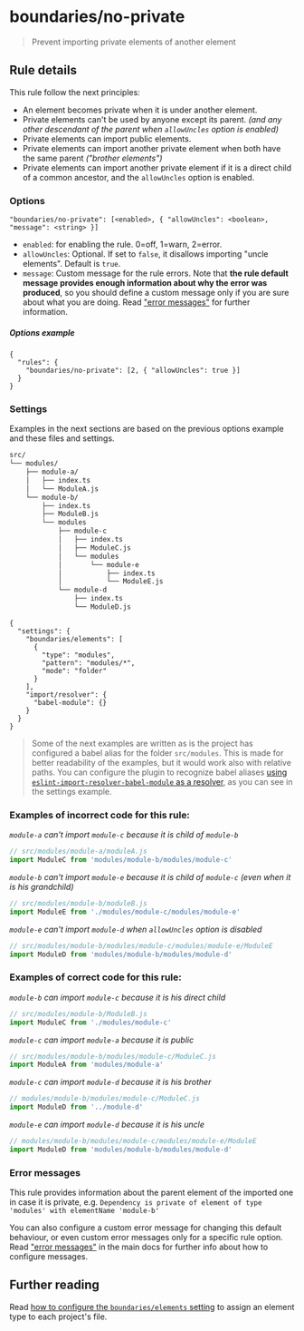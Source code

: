 # boundaries/no-private

> Prevent importing private elements of another element

## Rule details

This rule follow the next principles:

* An element becomes private when it is under another element.
* Private elements can't be used by anyone except its parent. _(and any other descendant of the parent when `allowUncles` option is enabled)_
* Private elements can import public elements.
* Private elements can import another private element when both have the same parent _("brother elements")_
* Private elements can import another private element if it is a direct child of a common ancestor, and the `allowUncles` option is enabled.

### Options

```
"boundaries/no-private": [<enabled>, { "allowUncles": <boolean>, "message": <string> }]
```

* `enabled`: for enabling the rule. 0=off, 1=warn, 2=error.
* `allowUncles`: Optional. If set to `false`, it disallows importing "uncle elements". Default is `true`.
* `message`: Custom message for the rule errors. Note that __the rule default message provides enough information about why the error was produced__, so you should define a custom message only if you are sure about what you are doing. Read ["error messages"](#error-messages) for further information.

##### Options example

```jsonc
{
  "rules": {
    "boundaries/no-private": [2, { "allowUncles": true }]
  }
}
```

### Settings

Examples in the next sections are based on the previous options example and these files and settings.

```txt
src/
└── modules/
    ├── module-a/
    │   ├── index.ts
    │   └── ModuleA.js
    └── module-b/
        ├── index.ts
        ├── ModuleB.js
        └── modules
            ├── module-c
            │   ├── index.ts
            │   ├── ModuleC.js
            │   └── modules
            │       └── module-e
            │           ├── index.ts
            │           └── ModuleE.js
            └── module-d
                ├── index.ts
                └── ModuleD.js
```

```jsonc
{
  "settings": {
    "boundaries/elements": [
      {
        "type": "modules",
        "pattern": "modules/*",
        "mode": "folder"
      }
    ],
    "import/resolver": {
      "babel-module": {}
    }
  }
}
```

> Some of the next examples are written as is the project has configured a babel alias for the folder `src/modules`. This is made for better readability of the examples, but it would work also with relative paths. You can configure the plugin to recognize babel aliases [using `eslint-import-resolver-babel-module` as a resolver](../../README.md#resolvers), as you can see in the settings example.

### Examples of **incorrect** code for this rule:

_`module-a` can't import `module-c` because it is child of `module-b`_

```js
// src/modules/module-a/moduleA.js
import ModuleC from 'modules/module-b/modules/module-c'
```

_`module-b` can't import `module-e` because it is child of `module-c` (even when it is his grandchild)_

```js
// src/modules/module-b/moduleB.js
import ModuleE from './modules/module-c/modules/module-e'
```

_`module-e` can't import `module-d` when `allowUncles` option is disabled_

```js
// src/modules/module-b/modules/module-c/modules/module-e/ModuleE
import ModuleD from 'modules/module-b/modules/module-d'
```

### Examples of **correct** code for this rule:

_`module-b` can import `module-c` because it is his direct child_

```js
// src/modules/module-b/ModuleB.js
import ModuleC from './modules/module-c'
```

_`module-c` can import `module-a` because it is public_

```js
// src/modules/module-b/modules/module-c/ModuleC.js
import ModuleA from 'modules/module-a'
```

_`module-c` can import `module-d` because it is his brother_

```js
// modules/module-b/modules/module-c/ModuleC.js
import ModuleD from '../module-d'
```

_`module-e` can import `module-d` because it is his uncle_

```js
// modules/module-b/modules/module-c/modules/module-e/ModuleE
import ModuleD from 'modules/module-b/modules/module-d'
```

### Error messages

This rule provides information about the parent element of the imported one in case it is private, e.g. `Dependency is private of element of type 'modules' with elementName 'module-b'`

You can also configure a custom error message for changing this default behaviour, or even custom error messages only for a specific rule option. Read ["error messages"](../../README.md#error-messages) in the main docs for further info about how to configure messages.

## Further reading

Read [how to configure the `boundaries/elements` setting](../../README.md#global-settings) to assign an element type to each project's file.
